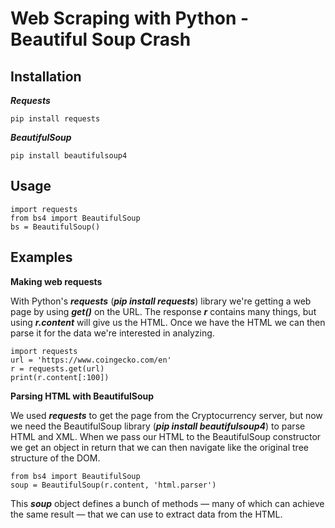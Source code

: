 # Web Scraping with Python - Beautiful Soup Crash

## Installation
___Requests___
      
    pip install requests

___BeautifulSoup___

    pip install beautifulsoup4

## Usage
    import requests  
    from bs4 import BeautifulSoup 
    bs = BeautifulSoup()

## Examples
__Making web requests__

With Python's ___requests___ (___pip install requests___) library we're getting a web page by using ___get()___ on the URL. The response ___r___ contains many things, but using ___r.content___ will give us the HTML. Once we have the HTML we can then parse it for the data we're interested in analyzing.
    
    import requests
    url = 'https://www.coingecko.com/en'
    r = requests.get(url)
    print(r.content[:100])    

__Parsing HTML with BeautifulSoup__

We used ___requests___ to get the page from the Cryptocurrency server, but now we need the BeautifulSoup library (___pip install beautifulsoup4___) to parse HTML and XML. When we pass our HTML to the BeautifulSoup constructor we get an object in return that we can then navigate like the original tree structure of the DOM.

    from bs4 import BeautifulSoup
    soup = BeautifulSoup(r.content, 'html.parser')

This ___soup___ object defines a bunch of methods — many of which can achieve the same result — that we can use to extract data from the HTML. 

